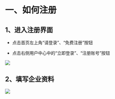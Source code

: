 # 一、如何注册

## 1、进入注册界面

- 点击首页左上角“请登录”、“免费注册”按钮

- 点击右侧用户中心中的“立即登录”、“注册账号”按钮

![](https://i.imgur.com/nZJnyUn.png)

## 2、填写企业资料

![](https://i.imgur.com/7ULuFJU.png)
